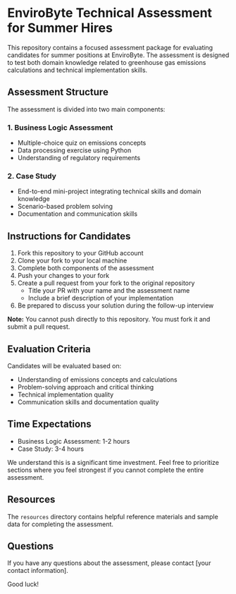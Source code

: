 # EnviroByte Technical Assessment for Summer Hires

This repository contains a focused assessment package for evaluating candidates for summer positions at EnviroByte. The assessment is designed to test both domain knowledge related to greenhouse gas emissions calculations and technical implementation skills.

## Assessment Structure

The assessment is divided into two main components:

### 1. Business Logic Assessment
- Multiple-choice quiz on emissions concepts
- Data processing exercise using Python
- Understanding of regulatory requirements

### 2. Case Study
- End-to-end mini-project integrating technical skills and domain knowledge
- Scenario-based problem solving
- Documentation and communication skills

## Instructions for Candidates

1. Fork this repository to your GitHub account
2. Clone your fork to your local machine
3. Complete both components of the assessment
4. Push your changes to your fork
5. Create a pull request from your fork to the original repository
   - Title your PR with your name and the assessment name
   - Include a brief description of your implementation
6. Be prepared to discuss your solution during the follow-up interview

**Note:** You cannot push directly to this repository. You must fork it and submit a pull request.

## Evaluation Criteria

Candidates will be evaluated based on:
- Understanding of emissions concepts and calculations
- Problem-solving approach and critical thinking
- Technical implementation quality
- Communication skills and documentation quality

## Time Expectations

- Business Logic Assessment: 1-2 hours
- Case Study: 3-4 hours

We understand this is a significant time investment. Feel free to prioritize sections where you feel strongest if you cannot complete the entire assessment.

## Resources

The `resources` directory contains helpful reference materials and sample data for completing the assessment.

## Questions

If you have any questions about the assessment, please contact [your contact information].

Good luck!
